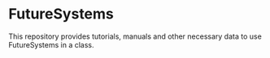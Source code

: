 FutureSystems
==================

This repository provides tutorials, manuals and other necessary data to use FutureSystems in a class.

